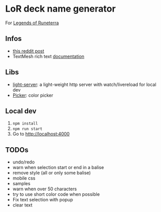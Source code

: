 # LoR deck name generator

For [Legends of Runeterra](https://playruneterra.com/)

## Infos

- [this reddit post](https://old.reddit.com/r/LegendsOfRuneterra/comments/gtwb00/psa_you_can_use_html_codes_for_formatting_deck/)
- TextMesh rich text [documentation](http://digitalnativestudios.com/textmeshpro/docs/rich-text/)

## Libs

- [light-server](https://www.npmjs.com/package/light-server): a light-weight http server with watch/livereload for local dev
- [Picker](https://github.com/Simonwep/pickr): color picker

## Local dev

1. `npm install`
2. `npm run start`
3. Go to [http://localhost:4000](http://localhost:4000)

## TODOs

- undo/redo
- warn when selection start or end in a balise
- remove style (all or only some balise)
- mobile css
- samples
- warn when over 50 characters
- try to use short color code when possible
- Fix text selection with popup
- clear text
